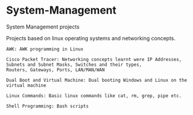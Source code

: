 # System-Management
System Management projects 

Projects based on linux operating systems and networking concepts.

    AWK: AWK programming in Linux

    Cisco Packet Tracer: Networking concepts learnt were IP Addresses, Subnets and Subnet Masks, Switches and their types,                Routers, Gateways, Ports, LAN/MAN/WAN

    Dual Boot and Virtual Machine: Dual booting Windows and Linux on the virtual machine

    Linux Commands: Basic linux commands like cat, rm, grep, pipe etc.
    
    Shell Programming: Bash scripts
